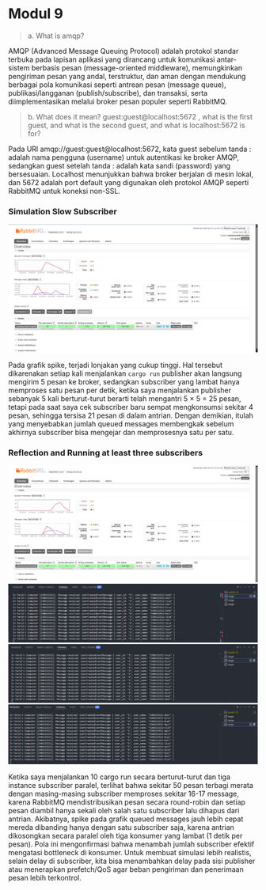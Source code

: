 # Modul 9


> a. What is amqp?

AMQP (Advanced Message Queuing Protocol) adalah protokol standar terbuka pada lapisan aplikasi yang dirancang untuk komunikasi antar-sistem berbasis pesan (message-oriented middleware), memungkinkan pengiriman pesan yang andal, terstruktur, dan aman dengan mendukung berbagai pola komunikasi seperti antrean pesan (message queue), publikasi/langganan (publish/subscribe), dan transaksi, serta diimplementasikan melalui broker pesan populer seperti RabbitMQ.

> b. What does it mean? guest:guest@localhost:5672 , what is the first guest, and what is the second guest, and what is localhost:5672 is for?

Pada URI amqp://guest:guest@localhost:5672, kata guest sebelum tanda : adalah nama pengguna (username) untuk autentikasi ke broker AMQP, sedangkan guest setelah tanda : adalah kata sandi (password) yang bersesuaian. Localhost menunjukkan bahwa broker berjalan di mesin lokal, dan 5672 adalah port default yang digunakan oleh protokol AMQP seperti RabbitMQ untuk koneksi non-SSL.

### Simulation Slow Subscriber 

![slow subscriber](images/slow-subscriber.png)

Pada grafik spike, terjadi lonjakan yang cukup tinggi. Hal tersebut dikarenakan setiap kali menjalankan `cargo run` publisher akan langsung mengirim 5 pesan ke broker, sedangkan subscriber yang lambat hanya memproses satu pesan per detik, ketika saya menjalankan publisher sebanyak 5 kali berturut-turut berarti telah mengantri 5 × 5 = 25 pesan, tetapi pada saat saya cek subscriber baru sempat mengkonsumsi sekitar 4 pesan, sehingga tersisa 21 pesan di dalam antrian. Dengan demikian, itulah yang menyebabkan jumlah queued messages membengkak sebelum akhirnya subscriber bisa mengejar dan memprosesnya satu per satu.


### Reflection and Running at least three subscribers

![running 3 subs](images/running-3-subscriber.png)
![subscriber 1](images/subscriber-1.png)
![subscriber 3](images/subscriber-3.png)
![subscriber 2](images/subscriber-2.png)

Ketika saya menjalankan 10 cargo run secara berturut-turut dan tiga instance subscriber paralel, terlihat bahwa sekitar 50 pesan terbagi merata dengan masing-masing subscriber memproses sekitar 16-17 message, karena RabbitMQ mendistribusikan pesan secara round-robin dan setiap pesan diambil hanya sekali oleh salah satu subscriber lalu dihapus dari antrian. Akibatnya, spike pada grafik queued messages jauh lebih cepat mereda dibanding hanya dengan satu subscriber saja, karena antrian dikosongkan secara paralel oleh tiga konsumer yang lambat (1 detik per pesan). Pola ini mengonfirmasi bahwa menambah jumlah subscriber efektif mengatasi bottleneck di konsumer. Untuk membuat simulasi lebih realistis, selain delay di subscriber, kita bisa menambahkan delay pada sisi publisher atau menerapkan prefetch/QoS agar beban pengiriman dan penerimaan pesan lebih terkontrol.